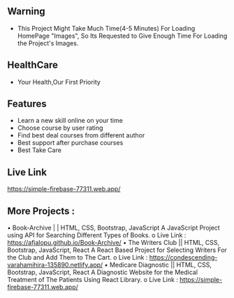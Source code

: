 ## Warning 
- This Project Might Take Much Time(4-5 Minutes) For Loading HomePage "Images", So Its Requested to Give Enough Time For Loading the Project's Images.

## HealthCare
- Your Health,Our First Priority

## Features

- Learn a new skill online on your time
- Choose course by user rating
- Find best deal courses from different author
- Best support after purchase courses
- Best Take Care

## Live Link 
   https://simple-firebase-77311.web.app/
   
## More Projects :

• Book-Archive | | HTML, CSS, Bootstrap, JavaScript
    A JavaScript Project using API for Searching Different Types of Books.
  o Live Link : https://afjalopu.github.io/Book-Archive/
• The Writers Club || HTML, CSS, Bootstrap, JavaScript, React
    A React Based Project for Selecting Writers For the Club and Add Them to The Cart.
  o Live Link : https://condescending-varahamihira-135890.netlify.app/
• Medicare Diagnostic || HTML, CSS, Bootstrap, JavaScript, React
    A Diagnostic Website for the Medical Treatment of The Patients Using React Library.
  o Live Link : https://simple-firebase-77311.web.app/
